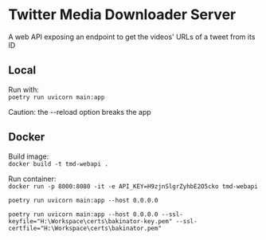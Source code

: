 # Twitter Media Downloader Server

A web API exposing an endpoint to get the videos' URLs of a tweet from its ID

## Local

Run with:  
`poetry run uvicorn main:app`

Caution: the --reload option breaks the app

## Docker

Build image:  
`docker build -t tmd-webapi .`

Run container:  
`docker run -p 8000:8080 -it -e API_KEY=H9zjnSlgrZyhbE2O5cko tmd-webapi`

`poetry run uvicorn main:app --host 0.0.0.0`

`poetry run uvicorn main:app --host 0.0.0.0 --ssl-keyfile="H:\Workspace\certs\bakinator-key.pem" --ssl-certfile="H:\Workspace\certs\bakinator.pem"`
